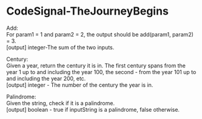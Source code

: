 # CodeSignal-TheJourneyBegins

Add:  
For param1 = 1 and param2 = 2, the output should be add(param1, param2) = 3.  
[output] integer-The sum of the two inputs.  

Century:  
Given a year, return the century it is in. The first century spans from the year 1 up to and including the year 100, the second - from the year 101 up to and including the year 200, etc.  
[output] integer - The number of the century the year is in.  
  
Palindrome:  
Given the string, check if it is a palindrome.  
[output] boolean - true if inputString is a palindrome, false otherwise.
